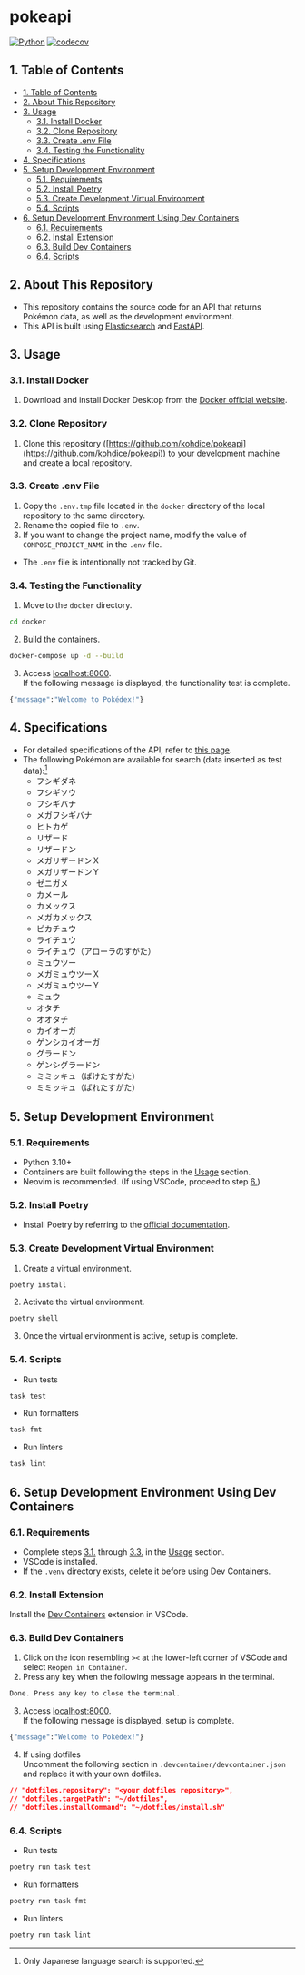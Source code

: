 # pokeapi

[![Python](https://img.shields.io/badge/Python-3.10-blue)](https://www.python.org/)
[![codecov](https://codecov.io/gh/kohdice/pokeapi/branch/main/graph/badge.svg?token=LOL05HLA7R)](https://codecov.io/gh/kohdice/pokeapi)

## 1. Table of Contents
- [1. Table of Contents](#1-table-of-contents)
- [2. About This Repository](#2-about-this-repository)
- [3. Usage](#3-usage)
  - [3.1. Install Docker](#31-install-docker)
  - [3.2. Clone Repository](#32-clone-repository)
  - [3.3. Create .env File](#33-create-env-file)
  - [3.4. Testing the Functionality](#34-testing-the-functionality)
- [4. Specifications](#4-specifications)
- [5. Setup Development Environment](#5-setup-development-environment)
  - [5.1. Requirements](#51-requirements)
  - [5.2. Install Poetry](#52-install-poetry)
  - [5.3. Create Development Virtual Environment](#53-create-development-virtual-environment)
  - [5.4. Scripts](#54-scripts)
- [6. Setup Development Environment Using Dev Containers](#6-setup-development-environment-using-dev-containers)
  - [6.1. Requirements](#61-requirements)
  - [6.2. Install Extension](#62-install-extension)
  - [6.3. Build Dev Containers](#63-build-dev-containers)
  - [6.4. Scripts](#64-scripts)


## 2. About This Repository
- This repository contains the source code for an API that returns Pokémon data, as well as the development environment.
- This API is built using [Elasticsearch](https://www.elastic.co/elasticsearch/) and [FastAPI](https://fastapi.tiangolo.com/).

## 3. Usage

### 3.1. Install Docker
1. Download and install Docker Desktop from the [Docker official website](https://www.docker.com/products/docker-desktop/).

### 3.2. Clone Repository
1. Clone this repository ([https://github.com/kohdice/pokeapi](https://github.com/kohdice/pokeapi)) to your development machine and create a local repository.

### 3.3. Create .env File
1. Copy the `.env.tmp` file located in the `docker` directory of the local repository to the same directory.
2. Rename the copied file to `.env`.
3. If you want to change the project name, modify the value of `COMPOSE_PROJECT_NAME` in the `.env` file.
- The `.env` file is intentionally not tracked by Git.

### 3.4. Testing the Functionality
1. Move to the `docker` directory.
```bash
cd docker
```
2. Build the containers.
```bash
docker-compose up -d --build
```
3. Access [localhost:8000](http://localhost:8000/).<br>
If the following message is displayed, the functionality test is complete.
```bash
{"message":"Welcome to Pokédex!"}
```

## 4. Specifications
- For detailed specifications of the API, refer to [this page](https://kohdice.github.io/pokeapi/).
- The following Pokémon are available for search (data inserted as test data):[^1]
  - フシギダネ
  - フシギソウ
  - フシギバナ
  - メガフシギバナ
  - ヒトカゲ
  - リザード
  - リザードン
  - メガリザードンＸ
  - メガリザードンＹ
  - ゼニガメ
  - カメール
  - カメックス
  - メガカメックス
  - ピカチュウ
  - ライチュウ
  - ライチュウ（アローラのすがた）
  - ミュウツー
  - メガミュウツーＸ
  - メガミュウツーＹ
  - ミュウ
  - オタチ
  - オオタチ
  - カイオーガ
  - ゲンシカイオーガ
  - グラードン
  - ゲンシグラードン
  - ミミッキュ（ばけたすがた）
  - ミミッキュ（ばれたすがた）

## 5. Setup Development Environment

### 5.1. Requirements
- Python 3.10+
- Containers are built following the steps in the [Usage](#3-usage) section.
- Neovim is recommended. (If using VSCode, proceed to step [6.](#6-setting-up-the-development-environment-using-dev-containers))

### 5.2. Install Poetry
- Install Poetry by referring to the [official documentation](https://python-poetry.org/docs/).

### 5.3. Create Development Virtual Environment
1. Create a virtual environment.
```bash
poetry install
```
2. Activate the virtual environment.
```bash
poetry shell
```
3. Once the virtual environment is active, setup is complete.

### 5.4. Scripts
- Run tests
```bash
task test
```
- Run formatters
```bash
task fmt
```
- Run linters
```bash
task lint
```

## 6. Setup Development Environment Using Dev Containers

### 6.1. Requirements
- Complete steps [3.1.](#31-installing-docker) through [3.3.](#33-creating-the-env-file) in the [Usage](#3-usage) section.
- VSCode is installed.
- If the `.venv` directory exists, delete it before using Dev Containers.

### 6.2. Install Extension
Install the [Dev Containers](https://marketplace.visualstudio.com/items?itemName=ms-vscode-remote.remote-containers) extension in VSCode.

### 6.3. Build Dev Containers
1. Click on the icon resembling `><` at the lower-left corner of VSCode and select `Reopen in Container`.
2. Press any key when the following message appears in the terminal.
```bash
Done. Press any key to close the terminal.
```
3. Access [localhost:8000](http://localhost:8000/).<br>
If the following message is displayed, setup is complete.
```bash
{"message":"Welcome to Pokédex!"}
```
4. If using dotfiles<br>
Uncomment the following section in `.devcontainer/devcontainer.json` and replace it with your own dotfiles.
```json
// "dotfiles.repository": "<your dotfiles repository>",
// "dotfiles.targetPath": "~/dotfiles",
// "dotfiles.installCommand": "~/dotfiles/install.sh"
```

### 6.4. Scripts
- Run tests
```bash
poetry run task test
```
- Run formatters
```bash
poetry run task fmt
```
- Run linters
```bash
poetry run task lint
```


[^1]: Only Japanese language search is supported.

